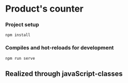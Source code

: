 # Product's counter

### Project setup
```
npm install
```
### Compiles and hot-reloads for development
``` 
npm run serve
```
## Realized through javaScript-classes
